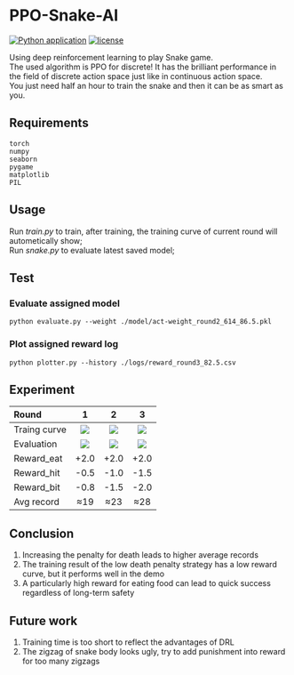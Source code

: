 # PPO-Snake-AI

[![Python application](https://github.com/george-chou/PPO-Snake-AI/actions/workflows/python-app.yml/badge.svg?branch=main)](https://github.com/george-chou/PPO-Snake-AI/actions/workflows/python-app.yml)
[![license](https://img.shields.io/github/license/george-chou/PPO-Snake-AI.svg)](https://github.com/george-chou/PPO-Snake-AI/blob/master/LICENSE)

Using deep reinforcement learning to play Snake game.\
The used algorithm is PPO for discrete! It has the brilliant performance in the field of discrete action space just like in continuous action space.\
You just need half an hour to train the snake and then it can be as smart as you.

## Requirements

```
torch
numpy
seaborn
pygame
matplotlib
PIL
```

## Usage

Run _train.py_ to train, after training, the training curve of current round will autometically show;\
Run _snake.py_ to evaluate latest saved model;

## Test

### Evaluate assigned model

```
python evaluate.py --weight ./model/act-weight_round2_614_86.5.pkl
```

### Plot assigned reward log

```
python plotter.py --history ./logs/reward_round3_82.5.csv
```

## Experiment

| Round        |                                 1                                 |                                 2                                 |                                 3                                 |
| :----------- | :---------------------------------------------------------------: | :---------------------------------------------------------------: | :---------------------------------------------------------------: |
| Traing curve | <img src="https://picrepo.netlify.app/PPO-Snake-AI/round1.png" /> | <img src="https://picrepo.netlify.app/PPO-Snake-AI/round2.png" /> | <img src="https://picrepo.netlify.app/PPO-Snake-AI/round3.png" /> |
| Evaluation   | <img src="https://picrepo.netlify.app/PPO-Snake-AI/round1.gif" /> | <img src="https://picrepo.netlify.app/PPO-Snake-AI/round2.gif" /> | <img src="https://picrepo.netlify.app/PPO-Snake-AI/round3.gif" /> |
| Reward_eat   |                               +2.0                                |                               +2.0                                |                               +2.0                                |
| Reward_hit   |                               -0.5                                |                               -1.0                                |                               -1.5                                |
| Reward_bit   |                               -0.8                                |                               -1.5                                |                               -2.0                                |
| Avg record   |                                ≈19                                |                                ≈23                                |                                ≈28                                |

## Conclusion

1. Increasing the penalty for death leads to higher average records
2. The training result of the low death penalty strategy has a low reward curve, but it performs well in the demo
3. A particularly high reward for eating food can lead to quick success regardless of long-term safety

## Future work

1. Training time is too short to reflect the advantages of DRL
2. The zigzag of snake body looks ugly, try to add punishment into reward for too many zigzags
